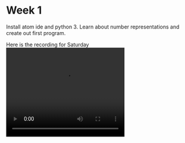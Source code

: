 # Week 1

Install atom ide and python 3. Learn about number representations and create out first program.

Here is the recording for Saturday
<video src="https://youtu.be/uE8TffdFfzo" width="320" height="240">
